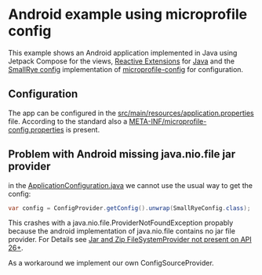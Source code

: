 # Android example using microprofile config

This example shows an Android application implemented in Java using Jetpack Compose for the views, [Reactive Extensions](https://reactivex.io/) for [Java](https://github.com/ReactiveX/RxJava) and the [SmallRye config](https://smallrye.io/smallrye-config) implementation of [microprofile-config](https://microprofile.io/) for configuration.

## Configuration

The app can be configured in the [src/main/resources/application.properties](./app/src/main/resources/application.properties) file. According to the standard also a [META-INF/microprofile-config.properties](./app/src/main/resources/META-INF/microprofile-config.properties) is present.

## Problem with Android missing java.nio.file jar provider

in the [ApplicationConfiguration.java](./app/src/main/java/at/aberger/smallrye/config/ApplicationConfiguration.java) we cannot use
the usual way to get the config:
``` java
var config = ConfigProvider.getConfig().unwrap(SmallRyeConfig.class);
```

This crashes with a java.nio.file.ProviderNotFoundException propably because the android implementation of java.nio.file contains no jar file provider. For Details see [Jar and Zip FileSystemProvider not present on API 26+](https://issuetracker.google.com/issues/153773248).

As a workaround we implement our own ConfigSourceProvider.
